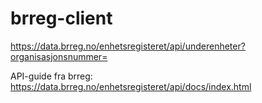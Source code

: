 # brreg-client

https://data.brreg.no/enhetsregisteret/api/underenheter?organisasjonsnummer=<orgnr>

API-guide fra brreg:
https://data.brreg.no/enhetsregisteret/api/docs/index.html

